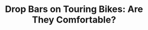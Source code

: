 ---
layout: community
category: community
title: "Drop Bars on Touring Bikes: Are They Comfortable?"
description: "Why do touring bikes come stock with drop bars? Do people actually find them comfortable for long days on the bike?"
isTopLevel: false
isSingleLevel: false
isArticle: false
datePublished: 2022-08-18 08:44:00 +0300
dateModified: 2022-08-18 08:44:00 +0300
published: false
---